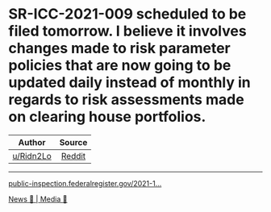 SR-ICC-2021-009 scheduled to be filed tomorrow. I believe it involves changes made to risk parameter policies that are now going to be updated daily instead of monthly in regards to risk assessments made on clearing house portfolios.
=========================================================================================================================================================================================================================================

| Author       | Source       | 
| :-------------: |:-------------:|
|  [u/Ridn2Lo](https://www.reddit.com/user/Ridn2Lo/) | [Reddit](https://www.reddit.com/r/Superstonk/comments/nkzix6/sricc2021009_scheduled_to_be_filed_tomorrow_i/) | 

---

[public-inspection.federalregister.gov/2021-1...](https://public-inspection.federalregister.gov/2021-11083.pdf)

[News 📰 | Media 📱](https://www.reddit.com/r/Superstonk/search?q=flair_name%3A%22News%20%F0%9F%93%B0%20%7C%20Media%20%F0%9F%93%B1%22&restrict_sr=1)
